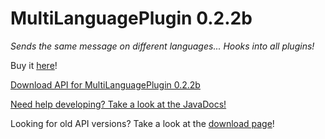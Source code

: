 # MultiLanguagePlugin 0.2.2b
_Sends the same message on different languages... Hooks into all plugins!_

Buy it [here](https://www.spigotmc.org/resources/multilanguageplugin-9.30331/)!


[Download API for MultiLanguagePlugin 0.2.2b](https://mega.nz/#!dlwD0LwZ!nCwFitV03UfH03FXxybcAbbRmviGSxgUv2Smu0xkj_U)

[Need help developing? Take a look at the JavaDocs!](http://islandcraftgames.net/multilanguageplugin)

Looking for old API versions? Take a look at the [download page](https://github.com/Rexcantor/MultiLanguagePlugin/wiki/API)!
